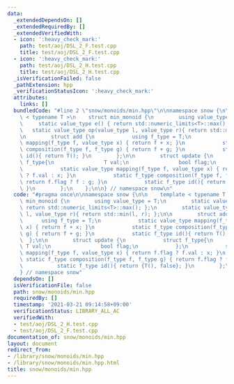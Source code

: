```yaml
---
data:
  _extendedDependsOn: []
  _extendedRequiredBy: []
  _extendedVerifiedWith:
  - icon: ':heavy_check_mark:'
    path: test/aoj/DSL_2_F.test.cpp
    title: test/aoj/DSL_2_F.test.cpp
  - icon: ':heavy_check_mark:'
    path: test/aoj/DSL_2_H.test.cpp
    title: test/aoj/DSL_2_H.test.cpp
  _isVerificationFailed: false
  _pathExtension: hpp
  _verificationStatusIcon: ':heavy_check_mark:'
  attributes:
    links: []
  bundledCode: "#line 2 \"snow/monoids/min.hpp\"\n\nnamespace snow {\n\n    template\
    \ < typename T >\n    struct min_monoid {\n        using value_type = T;\n   \
    \     static value_type e() { return std::numeric_limits<T>::max(); };\n     \
    \   static value_type op(value_type l, value_type r){ return std::min(l, r); };\n\
    \n        struct add {\n            using f_type = T;\n            static value_type\
    \ mapping(f_type f, value_type x) { return f + x; }\n            static f_type\
    \ composition(f_type f, f_type g) { return f + g; }\n            static f_type\
    \ id(){ return T(); }\n        };\n\n        struct update {\n            struct\
    \ f_type{\n                T val;\n                bool flag;\n            };\n\
    \            static value_type mapping(f_type f, value_type x) { return f.flag\
    \ ? f.val : x; }\n            static f_type composition(f_type f, f_type g) {\
    \ return f.flag ? f : g; }\n            static f_type id(){ return {T(), false};\
    \ }\n        };\n    };\n\n} // namespace snow\n"
  code: "#pragma once\n\nnamespace snow {\n\n    template < typename T >\n    struct\
    \ min_monoid {\n        using value_type = T;\n        static value_type e() {\
    \ return std::numeric_limits<T>::max(); };\n        static value_type op(value_type\
    \ l, value_type r){ return std::min(l, r); };\n\n        struct add {\n      \
    \      using f_type = T;\n            static value_type mapping(f_type f, value_type\
    \ x) { return f + x; }\n            static f_type composition(f_type f, f_type\
    \ g) { return f + g; }\n            static f_type id(){ return T(); }\n      \
    \  };\n\n        struct update {\n            struct f_type{\n               \
    \ T val;\n                bool flag;\n            };\n            static value_type\
    \ mapping(f_type f, value_type x) { return f.flag ? f.val : x; }\n           \
    \ static f_type composition(f_type f, f_type g) { return f.flag ? f : g; }\n \
    \           static f_type id(){ return {T(), false}; }\n        };\n    };\n\n\
    } // namespace snow"
  dependsOn: []
  isVerificationFile: false
  path: snow/monoids/min.hpp
  requiredBy: []
  timestamp: '2021-03-21 09:14:58+09:00'
  verificationStatus: LIBRARY_ALL_AC
  verifiedWith:
  - test/aoj/DSL_2_H.test.cpp
  - test/aoj/DSL_2_F.test.cpp
documentation_of: snow/monoids/min.hpp
layout: document
redirect_from:
- /library/snow/monoids/min.hpp
- /library/snow/monoids/min.hpp.html
title: snow/monoids/min.hpp
---
```

